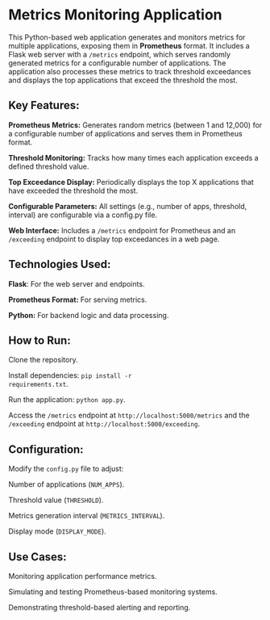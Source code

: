 <h1>Metrics Monitoring Application</h1>
This Python-based web application generates and monitors metrics for multiple applications, exposing them in <strong>Prometheus</strong> format. It includes a Flask web server with a <code>/metrics</code> endpoint, which serves randomly generated metrics for a configurable number of applications. The application also processes these metrics to track threshold exceedances and displays the top applications that exceed the threshold the most.

<h2>Key Features:</h2>
<strong>Prometheus Metrics:</strong> Generates random metrics (between 1 and 12,000) for a configurable number of applications and serves them in Prometheus format.

<strong>Threshold Monitoring:</strong> Tracks how many times each application exceeds a defined threshold value.

<strong>Top Exceedance Display:</strong> Periodically displays the top X applications that have exceeded the threshold the most.

<strong>Configurable Parameters:</strong> All settings (e.g., number of apps, threshold, interval) are configurable via a config.py file.

<strong>Web Interface:</strong> Includes a <code>/metrics</code> endpoint for Prometheus and an <code>/exceeding</code> endpoint to display top exceedances in a web page.

<h2>Technologies Used:</h2>
<strong>Flask</strong>: For the web server and endpoints.

<strong>Prometheus Format:</strong> For serving metrics.

<strong>Python:</strong> For backend logic and data processing.

<h2>How to Run:</h2>
Clone the repository.

Install dependencies: <code>pip install -r requirements.txt</code>.

Run the application: <code>python app.py</code>.

Access the <code>/metrics</code> endpoint at <code>http://localhost:5000/metrics</code> and the <code>/exceeding</code> endpoint at <code>http://localhost:5000/exceeding</code>.

<h2>Configuration:</h2>
Modify the <code>config.py</code> file to adjust:

Number of applications (<code>NUM_APPS</code>).

Threshold value (<code>THRESHOLD</code>).

Metrics generation interval (<code>METRICS_INTERVAL</code>).

Display mode (<code>DISPLAY_MODE</code>).

<h2>Use Cases:</h2>
Monitoring application performance metrics.

Simulating and testing Prometheus-based monitoring systems.

Demonstrating threshold-based alerting and reporting.
